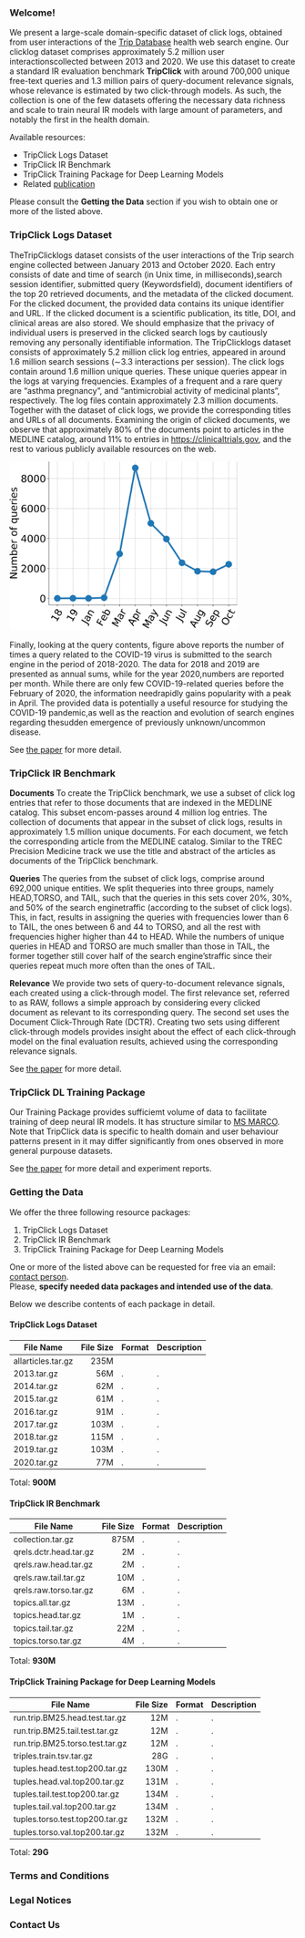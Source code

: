 ### Welcome!
We present a large-scale domain-specific dataset of click logs, obtained from user interactions of the [Trip Database](https://www.tripdatabase.com) health web search engine. Our clicklog dataset comprises approximately 5.2 million user interactionscollected between 2013 and 2020. We use this dataset to create a standard IR evaluation benchmark **TripClick** with around 700,000 unique free-text queries and 1.3 million pairs of query-document relevance signals, whose relevance is estimated by two click-through models. As such, the collection is one of the few datasets offering the necessary data richness and scale to train neural IR models with large amount of parameters, and notably the first in the health domain.

Available resources:
* TripClick Logs Dataset
* TripClick IR Benchmark
* TripClick Training Package for Deep Learning Models
* Related [publication](url)

Please consult the **Getting the Data** section if you wish to obtain one or more of the listed above.

### TripClick Logs Dataset
TheTripClicklogs dataset consists of the user interactions of the Trip search engine collected between January 2013 and October 2020. Each entry consists of date and time of search (in Unix time, in milliseconds),search session identifier, submitted query (Keywordsfield), document identifiers of the top 20 retrieved documents, and the metadata of the clicked document. For the clicked document, the provided data contains its unique identifier and URL. If the clicked document is a scientific publication, its title, DOI, and clinical areas are also stored. We should emphasize that the privacy of individual users is preserved in the clicked search logs by cautiously removing any personally identifiable information. The TripClicklogs dataset consists of approximately 5.2 million click log entries, appeared in around 1.6 million search sessions (∼3.3 interactions per session). The click logs contain around 1.6 million unique queries. These unique queries appear in the logs at varying frequencies. Examples of a frequent and a rare query are “asthma pregnancy”, and “antimicrobial activity of medicinal plants”, respectively. The log files contain approximately 2.3 million documents. Together with the dataset of click logs, we provide the corresponding titles and URLs of all documents. Examining the origin of clicked documents, we observe that approximately 80% of the documents point to articles in the MEDLINE catalog, around 11% to entries in https://clinicaltrials.gov, and the rest to various publicly available resources on the web.

<img src="qry_hist_corona.gif" alt="COVID-19 related queries histogram" width="400"/>

Finally, looking at the query contents, figure above reports the number of times a query related to the COVID-19 virus is submitted to the search engine in the period of 2018-2020. The data for 2018 and 2019 are presented as annual sums, while for the year 2020,numbers are reported per month. While there are only few COVID-19-related queries before the February of 2020, the information needrapidly gains popularity with a peak in April. The provided data is potentially a useful resource for studying the COVID-19 pandemic,as well as the reaction and evolution of search engines regarding thesudden emergence of previously unknown/uncommon disease.

See [the paper](url) for more detail.

### TripClick IR Benchmark
**Documents** To create the TripClick benchmark, we use a subset of click log entries that refer to those documents that are indexed in the MEDLINE catalog. This subset encom-passes around 4 million log entries. The collection of documents that appear in the subset of click logs, results in approximately 1.5 million unique documents. For each document, we fetch the corresponding article from the MEDLINE catalog. Similar to the TREC Precision Medicine track we use the title and abstract of the articles as documents of the TripClick benchmark.

**Queries** The queries from the subset of click logs, comprise around 692,000 unique entities. We split thequeries into three groups, namely HEAD,TORSO, and TAIL, such that the queries in this sets cover 20%, 30%, and 50% of the search enginetraffic (according to the subset of click logs). This, in fact, results in assigning the queries with frequencies lower than 6 to TAIL, the ones between 6 and 44 to TORSO, and all the rest with frequencies higher higher than 44 to HEAD. While the numbers of unique queries in HEAD and TORSO are much smaller than those in TAIL, the former together still cover half of the search engine’straffic since their queries repeat much more often than the ones of TAIL.

**Relevance**  We provide two sets of query-to-document relevance signals, each created using a click-through model. The first relevance set, referred to as RAW, follows a simple approach by considering every clicked document as relevant to its corresponding query. The second set uses the Document Click-Through Rate (DCTR). Creating two sets using different click-through models provides insight about the effect of each click-through model on the final evaluation results, achieved using the corresponding relevance signals.

See [the paper](url) for more detail.

### TripClick DL Training Package
Our Training Package provides sufficiemt volume of data to facilitate training of deep neural IR models. It has structure similar to [MS MARCO](https://microsoft.github.io/msmarco/TREC-Deep-Learning-2019). Note that TripClick data is specific to health domain and user behaviour patterns present in it may differ significantly from ones observed in more general purpouse datasets.

See [the paper](url) for more detail and experiment reports.

### Getting the Data
We offer the three following resource packages:
1. TripClick Logs Dataset
2. TripClick IR Benchmark
3. TripClick Training Package for Deep Learning Models

One or more of the listed above can be requested for free via an email: [contact person](mailto:contact@person.com?subject=[TripClick]%20Data%20Request).
<br>Please, **specify needed data packages and intended use of the data**.

Below we describe contents of each package in detail.
#### TripClick Logs Dataset

| File Name | File Size | Format | Description |
|---|---:|---|---|
| allarticles.tar.gz | 235M |
| 2013.tar.gz | 56M | . | . |
| 2014.tar.gz | 62M | . | . |
| 2015.tar.gz | 61M | . | . |
| 2016.tar.gz | 91M | . | . |
| 2017.tar.gz | 103M | . | . |
| 2018.tar.gz | 115M | . | . |
| 2019.tar.gz | 103M | . | . |
| 2020.tar.gz | 77M | . | . |

Total: **900M**
#### TripClick IR Benchmark

| File Name | File Size | Format | Description |
|---|---:|---|---|
| collection.tar.gz | 875M | . | . |
| qrels.dctr.head.tar.gz | 2M | . | . |
| qrels.raw.head.tar.gz | 2M | . | . |
| qrels.raw.tail.tar.gz | 10M | . | . |
| qrels.raw.torso.tar.gz | 6M | . | . |
| topics.all.tar.gz | 13M | . | . |
| topics.head.tar.gz | 1M | . | . |
| topics.tail.tar.gz | 22M | . | . |
| topics.torso.tar.gz | 4M | . | . |

Total: **930M**

#### TripClick Training Package for Deep Learning Models

| File Name | File Size | Format | Description |
|---|---:|---|---|
| run.trip.BM25.head.test.tar.gz | 12M | . | . |
| run.trip.BM25.tail.test.tar.gz | 12M | . | . |
| run.trip.BM25.torso.test.tar.gz | 12M | . | . |
| triples.train.tsv.tar.gz | 28G | . | . |
| tuples.head.test.top200.tar.gz | 130M | . | . |
| tuples.head.val.top200.tar.gz | 131M | . | . |
| tuples.tail.test.top200.tar.gz | 134M | . | . |
| tuples.tail.val.top200.tar.gz | 134M | . | . |
| tuples.torso.test.top200.tar.gz | 132M | . | . |
| tuples.torso.val.top200.tar.gz | 132M | . | . |

Total: **29G**

### Terms and Conditions
### Legal Notices
### Contact Us
